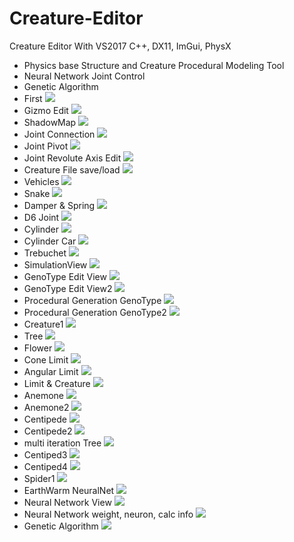 # Creature-Editor
Creature Editor With VS2017 C++, DX11, ImGui, PhysX
 - Physics base Structure and Creature Procedural Modeling Tool
 - Neural Network Joint Control
 - Genetic Algorithm
- First
![](https://github.com/jjuiddong/Creature-Editor/blob/master/Doc/first.jpg?raw=true)
- Gizmo Edit
![](https://github.com/jjuiddong/Creature-Editor/blob/master/Doc/gizmo.jpg?raw=true)
- ShadowMap
![](https://github.com/jjuiddong/Creature-Editor/blob/master/Doc/gizmo2.jpg?raw=true)
- Joint Connection
![](https://github.com/jjuiddong/Creature-Editor/blob/master/Doc/joint.jpg?raw=true)
- Joint Pivot
![](https://github.com/jjuiddong/Creature-Editor/blob/master/Doc/pivot.jpg?raw=true)
- Joint Revolute Axis Edit
![](https://github.com/jjuiddong/Creature-Editor/blob/master/Doc/joint%20revolute2.jpg?raw=true)
- Creature File save/load
![](https://github.com/jjuiddong/Creature-Editor/blob/master/Doc/creature.jpg?raw=true)
- Vehicles
![](https://github.com/jjuiddong/Creature-Editor/blob/master/Doc/car5.jpg?raw=true)
- Snake
![](https://github.com/jjuiddong/Creature-Editor/blob/master/Doc/snake.jpg?raw=true)
- Damper & Spring
![](https://github.com/jjuiddong/Creature-Editor/blob/master/Doc/springv.jpg?raw=true)
- D6 Joint
![](https://github.com/jjuiddong/Creature-Editor/blob/master/Doc/articulate.jpg?raw=true)
- Cylinder
![](https://github.com/jjuiddong/Creature-Editor/blob/master/Doc/cylinder.jpg?raw=true)
- Cylinder Car
![](https://github.com/jjuiddong/Creature-Editor/blob/master/Doc/cylinder-car.jpg?raw=true)
- Trebuchet
![](https://github.com/jjuiddong/Creature-Editor/blob/master/Doc/trebuchet2.jpg?raw=true)
- SimulationView
![](https://github.com/jjuiddong/Creature-Editor/blob/master/Doc/simulationview.jpg?raw=true)
- GenoType Edit View
![](https://github.com/jjuiddong/Creature-Editor/blob/master/Doc/genotypeview.jpg?raw=true)
- GenoType Edit View2
![](https://github.com/jjuiddong/Creature-Editor/blob/master/Doc/genotype%20edit2.jpg?raw=true)
- Procedural Generation GenoType
![](https://github.com/jjuiddong/Creature-Editor/blob/master/Doc/genotype%20procedural%20generation.jpg?raw=true)
- Procedural Generation GenoType2
![](https://github.com/jjuiddong/Creature-Editor/blob/master/Doc/procedural%20generation1.jpg?raw=true)
- Creature1
![](https://github.com/jjuiddong/Creature-Editor/blob/master/Doc/creature1.jpg?raw=true)
- Tree
![](https://github.com/jjuiddong/Creature-Editor/blob/master/Doc/tree.jpg?raw=true)
- Flower
![](https://github.com/jjuiddong/Creature-Editor/blob/master/Doc/flower2.jpg?raw=true)
- Cone Limit
![](https://github.com/jjuiddong/Creature-Editor/blob/master/Doc/cone%20limit.jpg?raw=true)
- Angular Limit
![](https://github.com/jjuiddong/Creature-Editor/blob/master/Doc/angular%20limit.jpg?raw=true)
- Limit & Creature
![](https://github.com/jjuiddong/Creature-Editor/blob/master/Doc/creature2.jpg?raw=true)
- Anemone
![](https://github.com/jjuiddong/Creature-Editor/blob/master/Doc/anemone.jpg?raw=true)
- Anemone2
![](https://github.com/jjuiddong/Creature-Editor/blob/master/Doc/anemone2.jpg?raw=true)
- Centipede
![](https://github.com/jjuiddong/Creature-Editor/blob/master/Doc/centipede.jpg?raw=true)
- Centipede2
![](https://github.com/jjuiddong/Creature-Editor/blob/master/Doc/centipede2.jpg?raw=true)
- multi iteration Tree
![](https://github.com/jjuiddong/Creature-Editor/blob/master/Doc/tree2.jpg?raw=true)
- Centiped3
![](https://github.com/jjuiddong/Creature-Editor/blob/master/Doc/centipede4.jpg?raw=true)
- Centiped4
![](https://github.com/jjuiddong/Creature-Editor/blob/master/Doc/centipede5.jpg?raw=true)
- Spider1
![](https://github.com/jjuiddong/Creature-Editor/blob/master/Doc/spider2.jpg?raw=true)
- EarthWarm NeuralNet
![](https://github.com/jjuiddong/Creature-Editor/blob/master/Doc/earthwarm%20nn.jpg?raw=true)
- Neural Network View
![](https://github.com/jjuiddong/Creature-Editor/blob/master/Doc/earthwarm%20nn%20vis.jpg?raw=true)
- Neural Network weight, neuron, calc info
![](https://github.com/jjuiddong/Creature-Editor/blob/master/Doc/earthwarm%20nn%20vis2.jpg?raw=true)
- Genetic Algorithm
![](https://github.com/jjuiddong/Creature-Editor/blob/master/Doc/evolution.jpg?raw=true)
